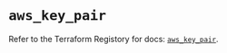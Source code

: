 # `aws_key_pair`

Refer to the Terraform Registory for docs: [`aws_key_pair`](https://registry.terraform.io/providers/hashicorp/aws/4.65.0/docs/resources/key_pair).
